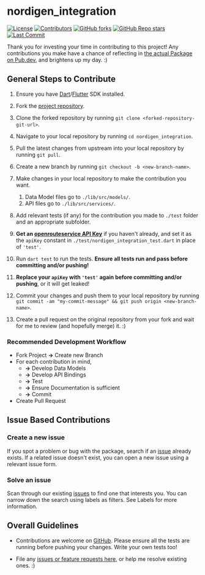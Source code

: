 # nordigen_integration

[![License](https://img.shields.io/github/license/dhi13man/nordigen_integration)](https://github.com/Dhi13man/nordigen_integration/blob/main/LICENSE)
[![Contributors](https://img.shields.io/github/contributors-anon/dhi13man/nordigen_integration?style=flat)](https://github.com/Dhi13man/nordigen_integration/graphs/contributors)
[![GitHub forks](https://img.shields.io/github/forks/dhi13man/nordigen_integration?style=social)](https://github.com/Dhi13man/nordigen_integration/network/members)
[![GitHub Repo stars](https://img.shields.io/github/stars/dhi13man/nordigen_integration?style=social)](https://github.com/Dhi13man/nordigen_integration)
[![Last Commit](https://img.shields.io/github/last-commit/dhi13man/nordigen_integration)](https://github.com/Dhi13man/nordigen_integration/commits/main)

Thank you for investing your time in contributing to this project! Any contributions you make have a chance of reflecting in [the actual Package on Pub.dev](https://pub.dev/packages/nordigen_integration), and brightens up my day. :)

## General Steps to Contribute

1. Ensure you have [Dart](https://dart.dev/get-dart)/[Flutter](https://flutter.dev/docs/get-started/install) SDK installed.

2. Fork the [project repository](https://github.com/Dhi13man/nordigen_integration).

3. Clone the forked repository by running `git clone <forked-repository-git-url>`.

4. Navigate to your local repository by running `cd nordigen_integration`.

5. Pull the latest changes from upstream into your local repository by running `git pull`.

6. Create a new branch by running `git checkout -b <new-branch-name>`.

7. Make changes in your local repository to make the contribution you want.
    1. Data Model files go to `./lib/src/models/`.
    2. API files go to `./lib/src/services/`.

8. Add relevant tests (if any) for the contribution you made to `./test` folder and an appropriate subfolder.

9. **Get an [openrouteservice API Key](https://openrouteservice.org/dev/#/signup)** if you haven't already, and set it as the `apiKey` constant in `./test/nordigen_integration_test.dart` in place of `'test'`.

10. Run `dart test` to run the tests. **Ensure all tests run and pass before committing and/or pushing!**

11. **Replace your `apiKey` with `'test'` again before committing and/or pushing**, or it will get leaked!

12. Commit your changes and push them to your local repository by running `git commit -am "my-commit-message" && git push origin <new-branch-name>`.

13. Create a pull request on the original repository from your fork and wait for me to review (and hopefully merge) it. :)

### Recommended Development Workflow

- Fork Project **->** Create new Branch
- For each contribution in mind,
  - **->** Develop Data Models
  - **->** Develop API Bindings
  - **->** Test
  - **->** Ensure Documentation is sufficient
  - **->** Commit
- Create Pull Request

## Issue Based Contributions

### Create a new issue

If you spot a problem or bug with the package, search if an [issue](https://www.github.com/dhi13man/nordigen_integration/issues) already exists. If a related issue doesn't exist, you can open a new issue using a relevant issue form.

### Solve an issue

Scan through our existing [issues](https://www.github.com/dhi13man/nordigen_integration/issues) to find one that interests you. You can narrow down the search using labels as filters. See Labels for more information.

## Overall Guidelines

- Contributions are welcome on [GitHub](https://www.github.com/dhi13man/nordigen_integration). Please ensure all the tests are running before pushing your changes. Write your own tests too!

- File any [issues or feature requests here,](https://www.github.com/dhi13man/nordigen_integration/issues) or help me resolve existing ones. :)
